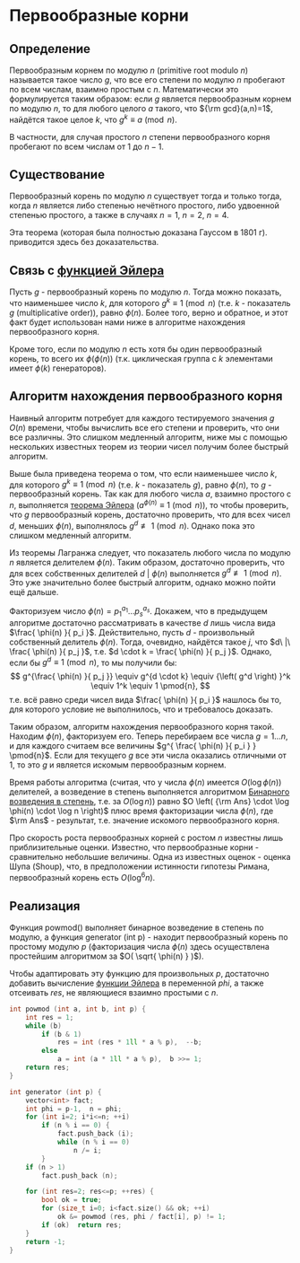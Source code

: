 # Первообразные корни

## Определение

Первообразным корнем по модулю $n$ (primitive root modulo $n$) называется такое число $g$, что все его степени по модулю $n$ пробегают по всем числам, взаимно простым с $n$. Математически это формулируется таким образом: если $g$ является первообразным корнем по модулю $n$, то для любого целого $a$ такого, что ${\rm gcd}(a,n)=1$, найдётся такое целое $k$, что $g^k \equiv a \pmod{n}$.

В частности, для случая простого $n$ степени первообразного корня пробегают по всем числам от $1$ до $n-1$.

## Существование

Первообразный корень по модулю $n$ существует тогда и только тогда, когда $n$ является либо степенью нечётного простого, либо удвоенной степенью простого, а также в случаях $n=1$, $n=2$, $n=4$.

Эта теорема (которая была полностью доказана Гауссом в 1801 г). приводится здесь без доказательства.

## Связь с [функцией Эйлера](euler_function)

Пусть $g$ - первообразный корень по модулю $n$. Тогда можно показать, что наименьшее число $k$, для которого $g^k \equiv 1 \pmod{n}$ (т.е. $k$ - показатель $g$ (multiplicative order)), равно $\phi(n)$. Более того, верно и обратное, и этот факт будет использован нами ниже в алгоритме нахождения первообразного корня.

Кроме того, если по модулю $n$ есть хотя бы один первообразный корень, то всего их $\phi( \phi(n) )$ (т.к. циклическая группа с $k$ элементами имеет $\phi(k)$ генераторов).

## Алгоритм нахождения первообразного корня

Наивный алгоритм потребует для каждого тестируемого значения $g$ $O(n)$ времени, чтобы вычислить все его степени и проверить, что они все различны. Это слишком медленный алгоритм, ниже мы с помощью нескольких известных теорем из теории чисел получим более быстрый алгоритм.

Выше была приведена теорема о том, что если наименьшее число $k$, для которого $g^k \equiv 1 \pmod{n}$ (т.е. $k$ - показатель $g$), равно $\phi(n)$, то $g$ - первообразный корень. Так как для любого числа $a$, взаимно простого с $n$, выполняется [теорема Эйлера](http://e-maxx.ru/algo/euler_function#4) ($a^{\phi(n)} \equiv 1 \pmod{n}$), то чтобы проверить, что $g$ первообразный корень, достаточно проверить, что для всех чисел $d$, меньших $\phi(n)$, выполнялось $g^d \not\equiv 1 \pmod{n}$. Однако пока это слишком медленный алгоритм.

Из теоремы Лагранжа следует, что показатель любого числа по модулю $n$ является делителем $\phi(n)$. Таким образом, достаточно проверить, что для всех собственных делителей $d\ |\ \phi(n)$ выполняется $g^d \not\equiv 1 \pmod{n}$. Это уже значительно более быстрый алгоритм, однако можно пойти ещё дальше.

Факторизуем число $\phi(n) = p_1^{a_1} \ldots p_s^{a_s}$. Докажем, что в предыдущем алгоритме достаточно рассматривать в качестве $d$ лишь числа вида $\frac{ \phi(n) }{ p_i }$. Действительно, пусть $d$ - произвольный собственный делитель $\phi(n)$. Тогда, очевидно, найдётся такое $j$, что $d\ |\ \frac{ \phi(n) }{ p_j }$, т.е. $d \cdot k = \frac{ \phi(n) }{ p_j }$. Однако, если бы $g^d \equiv 1 \pmod{n}$, то мы получили бы:
$$ g^{\frac{ \phi(n) }{ p_j }} \equiv g^{d \cdot k} \equiv {\left( g^d \right) }^k \equiv 1^k \equiv 1 \pmod{n}, $$
т.е. всё равно среди чисел вида $\frac{ \phi(n) }{ p_i }$ нашлось бы то, для которого условие не выполнилось, что и требовалось доказать.

Таким образом, алгоритм нахождения первообразного корня такой. Находим $\phi(n)$, факторизуем его. Теперь перебираем все числа $g = 1 \ldots n$, и для каждого считаем все величины $g^{ \frac{ \phi(n) }{ p_i } } \pmod{n}$. Если для текущего $g$ все эти числа оказались отличными от $1$, то это $g$ и является искомым первообразным корнем.

Время работы алгоритма (считая, что у числа $\phi(n)$ имеется $O \left( \log \phi(n) \right)$ делителей, а возведение в степень выполняется алгоритмом [Бинарного возведения в степень](binary_pow), т.е. за $O(\log n)$) равно $O \left( {\rm Ans} \cdot \log \phi(n) \cdot \log n \right)$ плюс время факторизации числа $\phi(n)$, где $\rm Ans$ - результат, т.е. значение искомого первообразного корня.

Про скорость роста первообразных корней с ростом $n$ известны лишь приблизительные оценки. Известно, что первообразные корни - сравнительно небольшие величины. Одна из известных оценок - оценка Шупа (Shoup), что, в предположении истинности гипотезы Римана, первообразный корень есть $O(\log^6 n)$.

## Реализация

Функция powmod() выполняет бинарное возведение в степень по модулю, а функция generator (int p) - находит первообразный корень по простому модулю $p$ (факторизация числа $\phi(n)$ здесь осуществлена простейшим алгоритмом за $O( \sqrt{ \phi(n) } )$).

Чтобы адаптировать эту функцию для произвольных $p$, достаточно добавить вычисление [функции Эйлера](euler_function) в переменной $phi$, а также отсеивать $res$, не являющиеся взаимно простыми с $n$.

<!--- TODO: specify code snippet id -->
``` cpp
int powmod (int a, int b, int p) {
    int res = 1;
    while (b)
        if (b & 1)
            res = int (res * 1ll * a % p),  --b;
        else
            a = int (a * 1ll * a % p),  b >>= 1;
    return res;
}

int generator (int p) {
    vector<int> fact;
    int phi = p-1,  n = phi;
    for (int i=2; i*i<=n; ++i)
        if (n % i == 0) {
            fact.push_back (i);
            while (n % i == 0)
                n /= i;
        }
    if (n > 1)
        fact.push_back (n);

    for (int res=2; res<=p; ++res) {
        bool ok = true;
        for (size_t i=0; i<fact.size() && ok; ++i)
            ok &= powmod (res, phi / fact[i], p) != 1;
        if (ok)  return res;
    }
    return -1;
}
```
